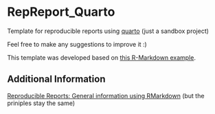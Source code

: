 # RepReport_Quarto
Template for reproducible reports using [quarto](https://quarto.org/) (just a sandbox project)

Feel free to make any suggestions to improve it :)

This template was developed based on [this R-Markdown example](https://osf.io/jm4tx/).

## Additional Information
[Reproducible Reports: General information using RMarkdown](https://bioconnector.github.io/workshops/r-rmarkdown.html) (but the priniples stay the same)
